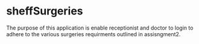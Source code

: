 # sheffSurgeries
The purpose of this application is enable receptionist and doctor to login to adhere to the various surgeries requirments outlined in assisngment2.   
